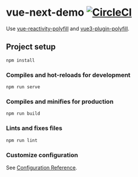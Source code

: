 # vue-next-demo [![CircleCI](https://circleci.com/gh/dolymood/vue-next-demo.svg?style=svg)](https://circleci.com/gh/dolymood/vue-next-demo)

Use [vue-reactivity-polyfill](https://github.com/dolymood/vue-reactivity-polyfill) and [vue3-plugin-polyfill](https://github.com/dolymood/vue3-plugin-polyfill).

## Project setup
```
npm install
```

### Compiles and hot-reloads for development
```
npm run serve
```

### Compiles and minifies for production
```
npm run build
```

### Lints and fixes files
```
npm run lint
```

### Customize configuration
See [Configuration Reference](https://cli.vuejs.org/config/).
